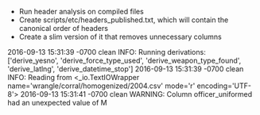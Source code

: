 - Run header analysis on compiled files
- Create scripts/etc/headers_published.txt, which will contain the canonical order of headers
- Create a slim version of it that removes unnecessary columns


2016-09-13 15:31:39 -0700 clean INFO: Running derivations: ['derive_yesno', 'derive_force_type_used', 'derive_weapon_type_found', 'derive_latlng', 'derive_datetime_stop']
2016-09-13 15:31:39 -0700 clean INFO: Reading from <_io.TextIOWrapper name='wrangle/corral/homogenized/2004.csv' mode='r' encoding='UTF-8'>
2016-09-13 15:31:41 -0700 clean WARNING: Column officer_uniformed had an unexpected value of M
